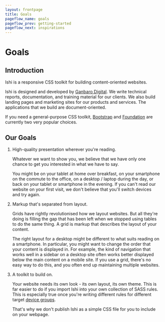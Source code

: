 ```yaml
---
layout: frontpage
title: Goals
pageflow_name: goals
pageflow_prev: getting-started
pageflow_next: inspirations
---
```


# Goals

## Introduction

Ishi is a responsive CSS toolkit for building content-oriented websites.

Ishi is designed and developed by [Ganbaro Digital](https://ganbarodigital.com). We write technical reports, documentation, and training material for our clients. We also build landing pages and marketing sites for our products and services. The applications that we build are document-oriented.

If you need a general-purpose CSS toolkit, [Bootstrap](http://getbootstrap.com) and [Foundation](http://foundation.zurb.com) are currently two very popular choices.

## Our Goals

1. High-quality presentation wherever you're reading.

   Whatever we want to show you, we believe that we have only one chance to get you interested in what we have to say.

   You might be on your tablet at home over breakfast, on your smartphone on the commute to the office, on a desktop / laptop during the day, or back on your tablet or smartphone in the evening. If you can't read our website on your first visit, we don't believe that you'll switch devices and try again.

1. Markup that's separated from layout.

   Grids have rightly revolutionised how we layout websites. But all they're doing is filling the gap that has been left when we stopped using tables to do the same thing. A grid is markup that describes the layout of your content.

   The right layout for a desktop might be different to what suits reading on a smartphone. In particular, you might want to change the order that your content is displayed in. For example, the kind of navigation that works well in a sidebar on a desktop site often works better displayed below the main content on a mobile site. If you use a grid, there's no easy way to do this, and you often end up maintaining multiple websites.

1. A toolkit to build on.

   Your website needs its own look - its own layout, its own theme. This is far easier to do if you import Ishi into your own collection of SASS rules. This is especially true once you're writing different rules for different target [device groups](device-groups.html).

   That's why we don't publish Ishi as a simple CSS file for you to include on your webpage.
